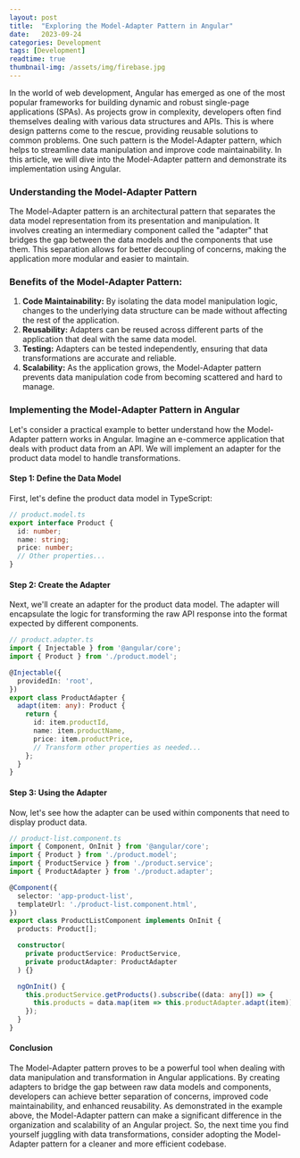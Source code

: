 ```yaml
---
layout: post
title:  "Exploring the Model-Adapter Pattern in Angular"
date:   2023-09-24
categories: Development
tags: [Development]
readtime: true
thumbnail-img: /assets/img/firebase.jpg
---
```

In the world of web development, Angular has emerged as one of the most popular frameworks for building dynamic and robust single-page applications (SPAs). As projects grow in complexity, developers often find themselves dealing with various data structures and APIs. This is where design patterns come to the rescue, providing reusable solutions to common problems. One such pattern is the Model-Adapter pattern, which helps to streamline data manipulation and improve code maintainability. In this article, we will dive into the Model-Adapter pattern and demonstrate its implementation using Angular.

### Understanding the Model-Adapter Pattern
The Model-Adapter pattern is an architectural pattern that separates the data model representation from its presentation and manipulation. It involves creating an intermediary component called the "adapter" that bridges the gap between the data models and the components that use them. This separation allows for better decoupling of concerns, making the application more modular and easier to maintain.

### Benefits of the Model-Adapter Pattern:
1. <b>Code Maintainability:</b> By isolating the data model manipulation logic, changes to the underlying data structure can be made without affecting the rest of the application.
2. <b>Reusability:</b> Adapters can be reused across different parts of the application that deal with the same data model.
3. <b>Testing:</b> Adapters can be tested independently, ensuring that data transformations are accurate and reliable.
4. <b>Scalability:</b> As the application grows, the Model-Adapter pattern prevents data manipulation code from becoming scattered and hard to manage.

### Implementing the Model-Adapter Pattern in Angular
Let's consider a practical example to better understand how the Model-Adapter pattern works in Angular. Imagine an e-commerce application that deals with product data from an API. We will implement an adapter for the product data model to handle transformations.

#### Step 1: Define the Data Model
First, let's define the product data model in TypeScript:
```typescript
// product.model.ts
export interface Product {
  id: number;
  name: string;
  price: number;
  // Other properties...
}
```

#### Step 2: Create the Adapter
Next, we'll create an adapter for the product data model. The adapter will encapsulate the logic for transforming the raw API response into the format expected by different components.
```typescript 
// product.adapter.ts
import { Injectable } from '@angular/core';
import { Product } from './product.model';

@Injectable({
  providedIn: 'root',
})
export class ProductAdapter {
  adapt(item: any): Product {
    return {
      id: item.productId,
      name: item.productName,
      price: item.productPrice,
      // Transform other properties as needed...
    };
  }
}
```

#### Step 3: Using the Adapter
Now, let's see how the adapter can be used within components that need to display product data.
```typescript 
// product-list.component.ts
import { Component, OnInit } from '@angular/core';
import { Product } from './product.model';
import { ProductService } from './product.service';
import { ProductAdapter } from './product.adapter';

@Component({
  selector: 'app-product-list',
  templateUrl: './product-list.component.html',
})
export class ProductListComponent implements OnInit {
  products: Product[];

  constructor(
    private productService: ProductService,
    private productAdapter: ProductAdapter
  ) {}

  ngOnInit() {
    this.productService.getProducts().subscribe((data: any[]) => {
      this.products = data.map(item => this.productAdapter.adapt(item));
    });
  }
}
```

#### Conclusion
The Model-Adapter pattern proves to be a powerful tool when dealing with data manipulation and transformation in Angular applications. By creating adapters to bridge the gap between raw data models and components, developers can achieve better separation of concerns, improved code maintainability, and enhanced reusability. As demonstrated in the example above, the Model-Adapter pattern can make a significant difference in the organization and scalability of an Angular project. So, the next time you find yourself juggling with data transformations, consider adopting the Model-Adapter pattern for a cleaner and more efficient codebase.